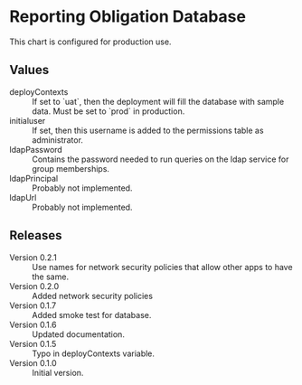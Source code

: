 # Reporting Obligation Database

This chart is configured for production use.

## Values

<dl>
  <dt>deployContexts</dt>
  <dd>If set to `uat`, then the deployment will fill the database with sample data. Must be set to `prod` in production.</dd>

  <dt>initialuser</dt>
  <dd>If set, then this username is added to the permissions table as administrator.</dd>
  <dt>ldapPassword</dt>
  <dd>Contains the password needed to run queries on the ldap service for group memberships.</dd>

  <dt>ldapPrincipal</dt>
  <dd>Probably not implemented.</dd>

  <dt>ldapUrl</dt>
  <dd>Probably not implemented.</dd>

</dl>

## Releases

<dl>

  <dt>Version 0.2.1</dt>
  <dd>Use names for network security policies that allow other apps to have the same.</dd>

  <dt>Version 0.2.0</dt>
  <dd>Added network security policies</dd>

  <dt>Version 0.1.7</dt>
  <dd>Added smoke test for database.</dd>

  <dt>Version 0.1.6</dt>
  <dd>Updated documentation.</dd>

  <dt>Version 0.1.5</dt>
  <dd>Typo in deployContexts variable.</dd>

  <dt>Version 0.1.0</dt>
  <dd>Initial version.</dd>

</dl>

